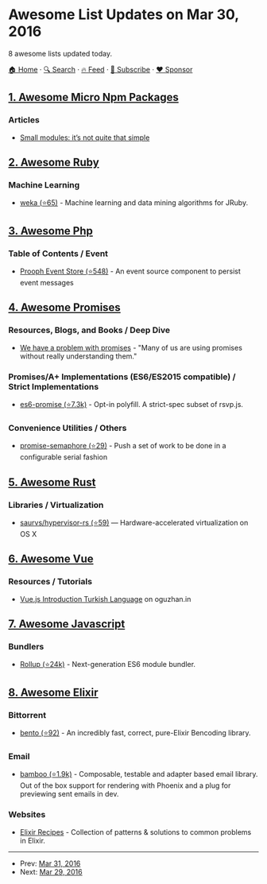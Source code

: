 # Awesome List Updates on Mar 30, 2016

8 awesome lists updated today.

[🏠 Home](/README.md) · [🔍 Search](https://www.trackawesomelist.com/search/) · [🔥 Feed](https://www.trackawesomelist.com/rss.xml) · [📮 Subscribe](https://trackawesomelist.us17.list-manage.com/subscribe?u=d2f0117aa829c83a63ec63c2f&id=36a103854c) · [❤️  Sponsor](https://github.com/sponsors/theowenyoung)



## [1. Awesome Micro Npm Packages](/content/parro-it/awesome-micro-npm-packages/README.md)

### Articles

*   [Small modules: it’s not quite that simple](https://medium.com/@Rich_Harris/small-modules-it-s-not-quite-that-simple-3ca532d65de4)

## [2. Awesome Ruby](/content/markets/awesome-ruby/README.md)

### Machine Learning

*   [weka (⭐65)](https://github.com/paulgoetze/weka-jruby) - Machine learning and data mining algorithms for JRuby.

## [3. Awesome Php](/content/ziadoz/awesome-php/README.md)

### Table of Contents / Event

*   [Prooph Event Store (⭐548)](https://github.com/prooph/event-store) - An event source component to persist event messages

## [4. Awesome Promises](/content/wbinnssmith/awesome-promises/README.md)

### Resources, Blogs, and Books / Deep Dive

*   [We have a problem with promises](https://pouchdb.com/2015/05/18/we-have-a-problem-with-promises.html) - "Many of us are using promises without really understanding them."

### Promises/A+ Implementations (ES6/ES2015 compatible) / Strict Implementations

*   [es6-promise (⭐7.3k)](https://github.com/stefanpenner/es6-promise) - Opt-in polyfill. A strict-spec subset of rsvp.js.

### Convenience Utilities / Others

*   [promise-semaphore (⭐29)](https://github.com/samccone/promise-semaphore) - Push a set of work to be done in a configurable serial fashion

## [5. Awesome Rust](/content/rust-unofficial/awesome-rust/README.md)

### Libraries / Virtualization

*   [saurvs/hypervisor-rs (⭐59)](https://github.com/saurvs/hypervisor-rs) — Hardware-accelerated virtualization on OS X

## [6. Awesome Vue](/content/vuejs/awesome-vue/README.md)

### Resources / Tutorials

*   [Vue.js Introduction Turkish Language](http://oguzhan.in/vue-js-ile-uygulama-gelistirme/) on oguzhan.in

## [7. Awesome Javascript](/content/sorrycc/awesome-javascript/README.md)

### Bundlers

*   [Rollup (⭐24k)](https://github.com/rollup/rollup) - Next-generation ES6 module bundler.

## [8. Awesome Elixir](/content/h4cc/awesome-elixir/README.md)

### Bittorrent

*   [bento (⭐92)](https://github.com/folz/bento) - An incredibly fast, correct, pure-Elixir Bencoding library.

### Email

*   [bamboo (⭐1.9k)](https://github.com/thoughtbot/bamboo) - Composable, testable and adapter based email library. Out of the box support for rendering with Phoenix and a plug for previewing sent emails in dev.

### Websites

*   [Elixir Recipes](http://elixir-recipes.github.io/) - Collection of patterns & solutions to common problems in Elixir.

---

- Prev: [Mar 31, 2016](/content/2016/03/31/README.md)
- Next: [Mar 29, 2016](/content/2016/03/29/README.md)